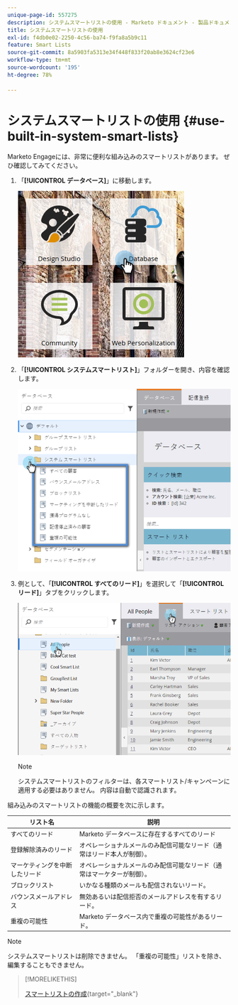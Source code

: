 ```yaml
---
unique-page-id: 557275
description: システムスマートリストの使用 - Marketo ドキュメント - 製品ドキュメント
title: システムスマートリストの使用
exl-id: f4db0e02-2250-4c56-ba74-f9fa8a5b9c11
feature: Smart Lists
source-git-commit: 8a5903fa5313e34f448f833f20ab8e3624cf23e6
workflow-type: tm+mt
source-wordcount: '195'
ht-degree: 78%

---
```


# システムスマートリストの使用 {#use-built-in-system-smart-lists}

Marketo Engageには、非常に便利な組み込みのスマートリストがあります。 ぜひ確認してみてください。

1. 「**[!UICONTROL データベース]**」に移動します。

   ![](assets/db.png)

1. 「**[!UICONTROL システムスマートリスト]**」フォルダーを開き、内容を確認します。

   ![](assets/two.png)

1. 例として、「**[!UICONTROL すべてのリード]**」を選択して「**[!UICONTROL リード]**」タブをクリックします。

   ![](assets/three.png)

   >[!NOTE]
   >
   >システムスマートリストのフィルターは、各スマートリスト/キャンペーンに適用する必要はありません。 内容は自動で認識されます。

組み込みのスマートリストの機能の概要を次に示します。

| リスト名 | 説明 |
|---|---|
| すべてのリード | Marketo データベースに存在するすべてのリード |
| 登録解除済みのリード | オペレーショナルメールのみ配信可能なリード（通常はリード本人が制御）。 |
| マーケティングを中断したリード | オペレーショナルメールのみ配信可能なリード（通常はマーケターが制御）。 |
| ブロックリスト | いかなる種類のメールも配信されないリード。 |
| バウンスメールアドレス | 無効あるいは配信拒否のメールアドレスを有するリード。 |
| 重複の可能性 | Marketo データベース内で重複の可能性があるリード。 |

>[!NOTE]
>
>システムスマートリストは削除できません。 「重複の可能性」リストを除き、編集することもできません。

>[!MORELIKETHIS]
>
>[スマートリストの作成](/help/marketo/product-docs/core-marketo-concepts/smart-lists-and-static-lists/creating-a-smart-list/create-a-smart-list.md){target="_blank"}

